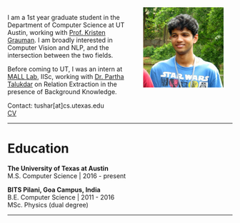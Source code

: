 <img src="images/face.jpg" style="width: 180px; float: right" hspace="20"/>

I am a 1st year graduate student in the Department of Computer Science at UT Austin, working with [Prof. Kristen Grauman](https://www.cs.utexas.edu/~grauman/). I am broadly interested in Computer Vision and NLP, and the intersection between the two fields. 

Before coming to UT, I was an intern at [MALL Lab](https://malllabiisc.github.io/), IISc, working with [Dr. Partha Talukdar](http://talukdar.net/) on Relation Extraction in the presence of Background Knowledge. 

Contact: tushar[at]cs.utexas.edu  
[CV](cv/)

---

# Education

**The University of Texas at Austin**  
M.S. Computer Science | 2016 - present

**BITS Pilani, Goa Campus, India**  
B.E. Computer Science | 2011 - 2016  
MSc. Physics (dual degree)

---
